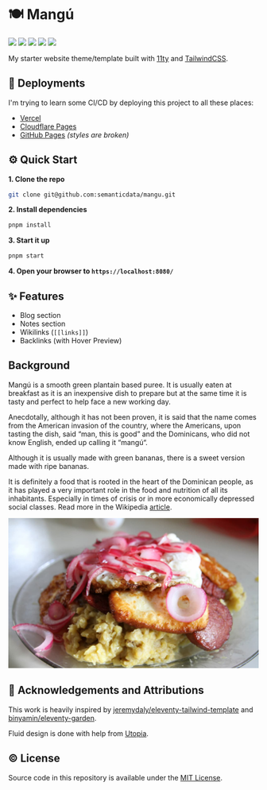 # 🍽 Mangú

<p align="">
  <img src="https://img.shields.io/github/languages/code-size/semanticdata/mangu" />
  <img src="https://img.shields.io/github/repo-size/semanticdata/mangu" />
  <img src="https://img.shields.io/github/commit-activity/t/semanticdata/mangu" />
  <img src="https://img.shields.io/github/last-commit/semanticdata/mangu" />
  <img src="https://img.shields.io/website/https/semanticdata.github.io/mangu.svg" />
</p>

My starter website theme/template built with <a href="https://www.11ty.dev/">11ty</a> and <a href="https://tailwindcss.com/">TailwindCSS</a>.

## 🚀 Deployments

I'm trying to learn some CI/CD by deploying this project to all these places:

- [Vercel](https://eleventy-mangu.vercel.app/)
- [Cloudflare Pages](https://11ty-starter-4uy.pages.dev/)
- [GitHub Pages](https://semanticdata.github.io/mangu/) _(styles are broken)_

## ⚙ Quick Start

**1. Clone the repo**

```bash
git clone git@github.com:semanticdata/mangu.git
```

**2. Install dependencies**

```bash
pnpm install
```

**3. Start it up**

```bash
pnpm start
```

**4. Open your browser to `https://localhost:8080/`**

## ✨ Features

- Blog section
- Notes section
- Wikilinks (`[[links]]`)
- Backlinks (with Hover Preview)

## Background

Mangú is a smooth green plantain based puree. It is usually eaten at breakfast as it is an inexpensive dish to prepare but at the same time it is tasty and perfect to help face a new working day.

Anecdotally, although it has not been proven, it is said that the name comes from the American invasion of the country, where the Americans, upon tasting the dish, said “man, this is good” and the Dominicans, who did not know English, ended up calling it “mangú“.

Although it is usually made with green bananas, there is a sweet version made with ripe bananas.

It is definitely a food that is rooted in the heart of the Dominican people, as it has played a very important role in the food and nutrition of all its inhabitants. Especially in times of crisis or in more economically depressed social classes. Read more in the Wikipedia [article](https://en.wikipedia.org/wiki/Mang%C3%BA).

![mangú](mangú.jpg)

## 🙌 Acknowledgements and Attributions

This work is heavily inspired by [jeremydaly/eleventy-tailwind-template](https://github.com/jeremydaly/eleventy-tailwind-template) and [binyamin/eleventy-garden](https://github.com/binyamin/eleventy-garden).

Fluid design is done with help from [Utopia](https://utopia.fyi/).

## © License

Source code in this repository is available under the [MIT License](LICENSE).
